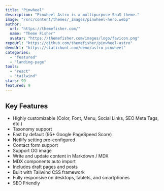 ```yaml
---
title: "Pinwheel"
description: "Pinwheel Astro is a multipurpose SaaS theme."
image: "/src/content/themes/_images/pinwheel-hero.webp"
author:
  url: "https://themefisher.com/"
  name: "Theme Fisher"
  avatar: "https://themefisher.com/images/logo/favicon.png"
repoUrl: "https://github.com/themefisher/pinwheel-astro"
demoUrl: "https://statichunt.com/demo/astro-pinwheel"
categories:
  - "featured"
  - "landing-page"
tools:
  - "react"
  - "tailwind"
stars: 99
featured: 9
---
```


<h2>Key Features</h2>
<ul>
  <li>Highly customizable (Color, Font, Menu, Social Links, SEO Meta Tags, etc.)</li>
  <li>Taxonomy support</li>
  <li>Fast by default (95+ Google PageSpeed Score)</li>
  <li>Netlify setting pre-configured</li>
  <li>Contact form support</li>
  <li>Support OG image</li>
  <li>Write and update content in Markdown / MDX</li>
  <li>MDX components auto import</li>
  <li>Includes draft pages and posts</li>
  <li>Built with Tailwind CSS framework</li>
  <li>Fully responsive on desktops, tablets, and smartphones</li>
  <li>SEO Friendly</li>
</ul>
